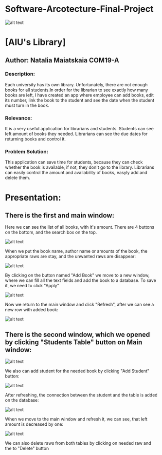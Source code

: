 # Software-Arcotecture-Final-Project

![alt text](https://upload.wikimedia.org/wikipedia/en/0/07/Ala-Too_International_University_Seal.png)

# [AIU's Library]

## Author: Natalia Maiatskaia COM19-A

### Description:

Each university has its own library. Unfortunately, there are not enough books for all students.In order for the librarian to see exactly how many books are left, I have created an app where employee can add books, edit its number, link the book to the student and see the date when the student must turn in the book.

### Relevance:

It is a very useful application for librarians and students. Students can see left amount of books they needed. Librarians can see the due dates for returning books and control it.

### Problem Solution:

This application can save time for students, because they can check whether the book is available, if not, they don't go to the library. Librarians can easily control the amount and availability of books, easyly add and delete them.

# Presentation:

## There is the first and main window: 

Here we can see the list of all books, with it's amount. There are 4 buttons on the bottom, and the search box on the top.

![alt text](https://github.com/MIA1kl/Final-Project/blob/master/ReadmeImages/2020-12-23_03-15-38.png?raw=true)


When we put the book name, author name or amounts of the book, the appropriate raws are stay, and the unwanted raws are disappear:

![alt text](https://github.com/MIA1kl/Final-Project/blob/master/ReadmeImages/2020-12-23_03-17-06.png?raw=true)

By clicking on the button named "Add Book" we move to a new window, where we can fill all the text fields and add the book to a database. To save it, we need to click "Apply"

![alt text](https://github.com/MIA1kl/Final-Project/blob/master/ReadmeImages/2020-12-23_03-19-55.png?raw=true)

Now we return to the main window and click "Refresh", after we can see a new row with added book:

![alt text](https://github.com/MIA1kl/Final-Project/blob/master/ReadmeImages/2020-12-23_03-23-55.png?raw=true)

## There is the second window, which we opened by clicking "Students Table" button on Main window: 

![alt text](https://github.com/MIA1kl/Final-Project/blob/master/ReadmeImages/2020-12-23_02-43-40.png?raw=true)

We also can add student for the needed book by clicking "Add Student" button:

![alt text](https://github.com/MIA1kl/Final-Project/blob/master/ReadmeImages/2020-12-23_03-28-54.png?raw=true)

After refreshing, the connection between the student and the table is added on the database:

![alt text](https://github.com/MIA1kl/Final-Project/blob/master/ReadmeImages/2020-12-23_03-30-10.png?raw=true)

When we move to the main window and refresh it, we can see, that left amount is decreased by one:

![alt text](https://github.com/MIA1kl/Final-Project/blob/master/ReadmeImages/2020-12-23_03-33-29.png?raw=true)

We can also delete raws from both tables by clicking on needed raw and the to "Delete" button
